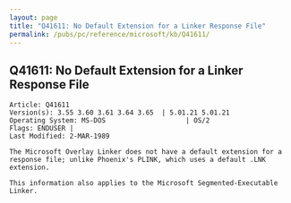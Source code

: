 ```yaml
---
layout: page
title: "Q41611: No Default Extension for a Linker Response File"
permalink: /pubs/pc/reference/microsoft/kb/Q41611/
---
```


## Q41611: No Default Extension for a Linker Response File

	Article: Q41611
	Version(s): 3.55 3.60 3.61 3.64 3.65  | 5.01.21 5.01.21
	Operating System: MS-DOS                    | OS/2
	Flags: ENDUSER |
	Last Modified: 2-MAR-1989
	
	The Microsoft Overlay Linker does not have a default extension for a
	response file; unlike Phoenix's PLINK, which uses a default .LNK
	extension.
	
	This information also applies to the Microsoft Segmented-Executable
	Linker.
